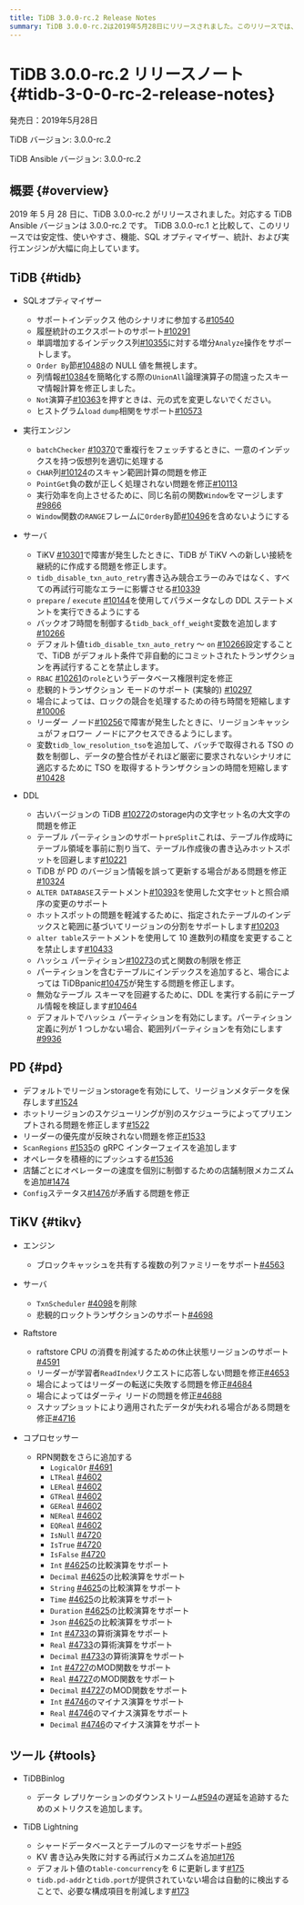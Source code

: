 ```yaml
---
title: TiDB 3.0.0-rc.2 Release Notes
summary: TiDB 3.0.0-rc.2は2019年5月28日にリリースされました。このリリースでは、安定性、使いやすさ、機能、SQLオプティマイザー、統計、および実行エンジンが大幅に向上しています。具体的には、SQLオプティマイザーや実行エンジンの改善が含まれています。また、TiKVやPD、TiDB Lightningなどのツールにもさまざまな改善が加えられています。
---
```


# TiDB 3.0.0-rc.2 リリースノート {#tidb-3-0-0-rc-2-release-notes}

発売日：2019年5月28日

TiDB バージョン: 3.0.0-rc.2

TiDB Ansible バージョン: 3.0.0-rc.2

## 概要 {#overview}

2019 年 5 月 28 日に、TiDB 3.0.0-rc.2 がリリースされました。対応する TiDB Ansible バージョンは 3.0.0-rc.2 です。 TiDB 3.0.0-rc.1 と比較して、このリリースでは安定性、使いやすさ、機能、SQL オプティマイザー、統計、および実行エンジンが大幅に向上しています。

## TiDB {#tidb}

-   SQLオプティマイザー
    -   サポートインデックス 他のシナリオに参加する[#10540](https://github.com/pingcap/tidb/pull/10540)
    -   履歴統計のエクスポートのサポート[#10291](https://github.com/pingcap/tidb/pull/10291)
    -   単調増加するインデックス列[#10355](https://github.com/pingcap/tidb/pull/10355)に対する増分`Analyze`操作をサポートします。
    -   `Order By`節[#10488](https://github.com/pingcap/tidb/pull/10488)の NULL 値を無視します。
    -   列情報[#10384](https://github.com/pingcap/tidb/pull/10384)を簡略化する際の`UnionAll`論理演算子の間違ったスキーマ情報計算を修正しました。
    -   `Not`演算子[#10363](https://github.com/pingcap/tidb/pull/10363/files)を押すときは、元の式を変更しないでください。
    -   ヒストグラム`load` `dump`相関をサポート[#10573](https://github.com/pingcap/tidb/pull/10573)

-   実行エンジン
    -   `batchChecker` [#10370](https://github.com/pingcap/tidb/pull/10370)で重複行をフェッチするときに、一意のインデックスを持つ仮想列を適切に処理する
    -   `CHAR`列[#10124](https://github.com/pingcap/tidb/pull/10124)のスキャン範囲計算の問題を修正
    -   `PointGet`負の数が正しく処理されない問題を修正[#10113](https://github.com/pingcap/tidb/pull/10113)
    -   実行効率を向上させるために、同じ名前の関数`Window`をマージします[#9866](https://github.com/pingcap/tidb/pull/9866)
    -   `Window`関数の`RANGE`フレームに`OrderBy`節[#10496](https://github.com/pingcap/tidb/pull/10496)を含めないようにする

-   サーバ
    -   TiKV [#10301](https://github.com/pingcap/tidb/pull/10301)で障害が発生したときに、TiDB が TiKV への新しい接続を継続的に作成する問題を修正します。
    -   `tidb_disable_txn_auto_retry`書き込み競合エラーのみではなく、すべての再試行可能なエラーに影響させる[#10339](https://github.com/pingcap/tidb/pull/10339)
    -   `prepare` / `execute` [#10144](https://github.com/pingcap/tidb/pull/10144)を使用してパラメータなしの DDL ステートメントを実行できるようにする
    -   バックオフ時間を制御する`tidb_back_off_weight`変数を追加します[#10266](https://github.com/pingcap/tidb/pull/10266)
    -   デフォルト値`tidb_disable_txn_auto_retry` ～ `on` [#10266](https://github.com/pingcap/tidb/pull/10266)設定することで、TiDB がデフォルト条件で非自動的にコミットされたトランザクションを再試行することを禁止します。
    -   `RBAC` [#10261](https://github.com/pingcap/tidb/pull/10261)の`role`というデータベース権限判定を修正
    -   悲観的トランザクション モードのサポート (実験的) [#10297](https://github.com/pingcap/tidb/pull/10297)
    -   場合によっては、ロックの競合を処理するための待ち時間を短縮します[#10006](https://github.com/pingcap/tidb/pull/10006)
    -   リーダー ノード[#10256](https://github.com/pingcap/tidb/pull/10256)で障害が発生したときに、リージョンキャッシュがフォロワー ノードにアクセスできるようにします。
    -   変数`tidb_low_resolution_tso`を追加して、バッチで取得される TSO の数を制御し、データの整合性がそれほど厳密に要求されないシナリオに適応するために TSO を取得するトランザクションの時間を短縮します[#10428](https://github.com/pingcap/tidb/pull/10428)

-   DDL
    -   古いバージョンの TiDB [#10272](https://github.com/pingcap/tidb/pull/10272)のstorage内の文字セット名の大文字の問題を修正
    -   テーブル パーティションのサポート`preSplit`これは、テーブル作成時にテーブル領域を事前に割り当て、テーブル作成後の書き込みホットスポットを回避します[#10221](https://github.com/pingcap/tidb/pull/10221)
    -   TiDB が PD のバージョン情報を誤って更新する場合がある問題を修正[#10324](https://github.com/pingcap/tidb/pull/10324)
    -   `ALTER DATABASE`ステートメント[#10393](https://github.com/pingcap/tidb/pull/10393)を使用した文字セットと照合順序の変更のサポート
    -   ホットスポットの問題を軽減するために、指定されたテーブルのインデックスと範囲に基づいてリージョンの分割をサポートします[#10203](https://github.com/pingcap/tidb/pull/10203)
    -   `alter table`ステートメントを使用して 10 進数列の精度を変更することを禁止します[#10433](https://github.com/pingcap/tidb/pull/10433)
    -   ハッシュ パーティション[#10273](https://github.com/pingcap/tidb/pull/10273)の式と関数の制限を修正
    -   パーティションを含むテーブルにインデックスを追加すると、場合によっては TiDBpanic[#10475](https://github.com/pingcap/tidb/pull/10475)が発生する問題を修正します。
    -   無効なテーブル スキーマを回避するために、DDL を実行する前にテーブル情報を検証します[#10464](https://github.com/pingcap/tidb/pull/10464)
    -   デフォルトでハッシュ パーティションを有効にします。パーティション定義に列が 1 つしかない場合、範囲列パーティションを有効にします[#9936](https://github.com/pingcap/tidb/pull/9936)

## PD {#pd}

-   デフォルトでリージョンstorageを有効にして、リージョンメタデータを保存します[#1524](https://github.com/pingcap/pd/pull/1524)
-   ホットリージョンのスケジューリングが別のスケジューラによってプリエンプトされる問題を修正します[#1522](https://github.com/pingcap/pd/pull/1522)
-   リーダーの優先度が反映されない問題を修正[#1533](https://github.com/pingcap/pd/pull/1533)
-   `ScanRegions` [#1535](https://github.com/pingcap/pd/pull/1535)の gRPC インターフェイスを追加します
-   オペレータを積極的にプッシュする[#1536](https://github.com/pingcap/pd/pull/1536)
-   店舗ごとにオペレーターの速度を個別に制御するための店舗制限メカニズムを追加[#1474](https://github.com/pingcap/pd/pull/1474)
-   `Config`ステータス[#1476](https://github.com/pingcap/pd/pull/1476)が矛盾する問題を修正

## TiKV {#tikv}

-   エンジン
    -   ブロックキャッシュを共有する複数の列ファミリーをサポート[#4563](https://github.com/tikv/tikv/pull/4563)

-   サーバ
    -   `TxnScheduler` [#4098](https://github.com/tikv/tikv/pull/4098)を削除
    -   悲観的ロックトランザクションのサポート[#4698](https://github.com/tikv/tikv/pull/4698)

-   Raftstore
    -   raftstore CPU の消費を削減するための休止状態リージョンのサポート[#4591](https://github.com/tikv/tikv/pull/4591)
    -   リーダーが学習者`ReadIndex`リクエストに応答しない問題を修正[#4653](https://github.com/tikv/tikv/pull/4653)
    -   場合によってはリーダーの転送に失敗する問題を修正[#4684](https://github.com/tikv/tikv/pull/4684)
    -   場合によってはダーティ リードの問題を修正[#4688](https://github.com/tikv/tikv/pull/4688)
    -   スナップショットにより適用されたデータが失われる場合がある問題を修正[#4716](https://github.com/tikv/tikv/pull/4716)

-   コプロセッサー
    -   RPN関数をさらに追加する
        -   `LogicalOr` [#4691](https://github.com/tikv/tikv/pull/4601)
        -   `LTReal` [#4602](https://github.com/tikv/tikv/pull/4602)
        -   `LEReal` [#4602](https://github.com/tikv/tikv/pull/4602)
        -   `GTReal` [#4602](https://github.com/tikv/tikv/pull/4602)
        -   `GEReal` [#4602](https://github.com/tikv/tikv/pull/4602)
        -   `NEReal` [#4602](https://github.com/tikv/tikv/pull/4602)
        -   `EQReal` [#4602](https://github.com/tikv/tikv/pull/4602)
        -   `IsNull` [#4720](https://github.com/tikv/tikv/pull/4720)
        -   `IsTrue` [#4720](https://github.com/tikv/tikv/pull/4720)
        -   `IsFalse` [#4720](https://github.com/tikv/tikv/pull/4720)
        -   `Int` [#4625](https://github.com/tikv/tikv/pull/4625)の比較演算をサポート
        -   `Decimal` [#4625](https://github.com/tikv/tikv/pull/4625)の比較演算をサポート
        -   `String` [#4625](https://github.com/tikv/tikv/pull/4625)の比較演算をサポート
        -   `Time` [#4625](https://github.com/tikv/tikv/pull/4625)の比較演算をサポート
        -   `Duration` [#4625](https://github.com/tikv/tikv/pull/4625)の比較演算をサポート
        -   `Json` [#4625](https://github.com/tikv/tikv/pull/4625)の比較演算をサポート
        -   `Int` [#4733](https://github.com/tikv/tikv/pull/4733)の算術演算をサポート
        -   `Real` [#4733](https://github.com/tikv/tikv/pull/4733)の算術演算をサポート
        -   `Decimal` [#4733](https://github.com/tikv/tikv/pull/4733)の算術演算をサポート
        -   `Int` [#4727](https://github.com/tikv/tikv/pull/4727)のMOD関数をサポート
        -   `Real` [#4727](https://github.com/tikv/tikv/pull/4727)のMOD関数をサポート
        -   `Decimal` [#4727](https://github.com/tikv/tikv/pull/4727)のMOD関数をサポート
        -   `Int` [#4746](https://github.com/tikv/tikv/pull/4746)のマイナス演算をサポート
        -   `Real` [#4746](https://github.com/tikv/tikv/pull/4746)のマイナス演算をサポート
        -   `Decimal` [#4746](https://github.com/tikv/tikv/pull/4746)のマイナス演算をサポート

## ツール {#tools}

-   TiDBBinlog
    -   データ レプリケーションのダウンストリーム[#594](https://github.com/pingcap/tidb-binlog/pull/594)の遅延を追跡するためのメトリクスを追加します。

-   TiDB Lightning

    -   シャードデータベースとテーブルのマージをサポート[#95](https://github.com/pingcap/tidb-lightning/pull/95)
    -   KV 書き込み失敗に対する再試行メカニズムを追加[#176](https://github.com/pingcap/tidb-lightning/pull/176)
    -   デフォルト値の`table-concurrency`を 6 に更新します[#175](https://github.com/pingcap/tidb-lightning/pull/175)
    -   `tidb.pd-addr`と`tidb.port`が提供されていない場合は自動的に検出することで、必要な構成項目を削減します[#173](https://github.com/pingcap/tidb-lightning/pull/173)
